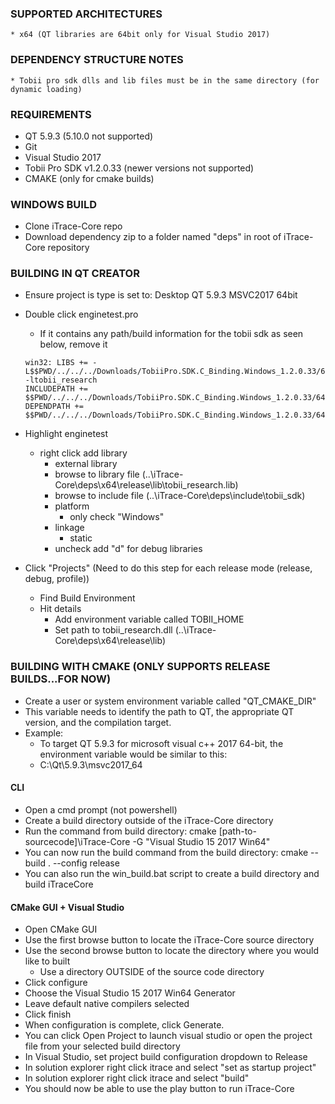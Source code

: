 ### SUPPORTED ARCHITECTURES
	* x64 (QT libraries are 64bit only for Visual Studio 2017)
	
### DEPENDENCY STRUCTURE NOTES
	* Tobii pro sdk dlls and lib files must be in the same directory (for dynamic loading)
	
### REQUIREMENTS
* QT 5.9.3 (5.10.0 not supported)
* Git
* Visual Studio 2017
* Tobii Pro SDK v1.2.0.33 (newer versions not supported)
* CMAKE (only for cmake builds)

### WINDOWS BUILD
* Clone iTrace-Core repo
* Download dependency zip to a folder named "deps" in root of
	iTrace-Core repository
	
### BUILDING IN QT CREATOR
* Ensure project is type is set to: Desktop QT 5.9.3 MSVC2017 64bit
* Double click enginetest.pro 
	* If it contains any path/build information for the tobii sdk as seen below, remove it
	
	```
	win32: LIBS += -L$$PWD/../../../Downloads/TobiiPro.SDK.C_Binding.Windows_1.2.0.33/64/lib/ -ltobii_research
	INCLUDEPATH += $$PWD/../../../Downloads/TobiiPro.SDK.C_Binding.Windows_1.2.0.33/64/include
	DEPENDPATH += $$PWD/../../../Downloads/TobiiPro.SDK.C_Binding.Windows_1.2.0.33/64/include
	```
	
* Highlight enginetest
	* right click add library
		* external library
		* browse to library file (..\iTrace-Core\deps\x64\release\lib\tobii_research.lib)
		* browse to include file (..\iTrace-Core\deps\include\tobii_sdk)
		* platform
			* only check "Windows"
		* linkage
			* static
		* uncheck add "d" for debug libraries
* Click "Projects" (Need to do this step for each release mode (release, debug, profile))
	* Find Build Environment
	* Hit details
		* Add environment variable called TOBII_HOME
		* Set path to tobii_research.dll (..\iTrace-Core\deps\x64\release\lib)

### BUILDING WITH CMAKE (ONLY SUPPORTS RELEASE BUILDS...FOR NOW)
* Create a user or system environment variable called "QT_CMAKE_DIR"
* This variable needs to identify the path to QT, the appropriate QT version, and the compilation target.
* Example:
	* To target QT 5.9.3 for microsoft visual c++ 2017 64-bit, the environment variable would be similar to this:
	* C:\Qt\5.9.3\msvc2017_64

#### CLI
* Open a cmd prompt (not powershell)
* Create a build directory outside of the iTrace-Core directory
* Run the command from build directory:
	cmake [path-to-sourcecode]\iTrace-Core -G "Visual Studio 15 2017 Win64"
* You can now run the build command from the build directory:
	cmake --build . --config release
* You can also run the win_build.bat script to create a build directory and build iTraceCore

#### CMake GUI + Visual Studio
* Open CMake GUI
* Use the first browse button to locate the iTrace-Core source directory
* Use the second browse button to locate the directory where you would like to built
	* Use a directory OUTSIDE of the source code directory
* Click configure
* Choose the Visual Studio 15 2017 Win64 Generator
* Leave default native compilers selected
* Click finish
* When configuration is complete, click Generate.
* You can click Open Project to launch visual studio or open the project file from your selected
	build directory
* In Visual Studio, set project build configuration dropdown to Release
* In solution explorer right click itrace and select "set as startup project"
* In solution explorer right click itrace and select "build"
* You should now be able to use the play button to run iTrace-Core




